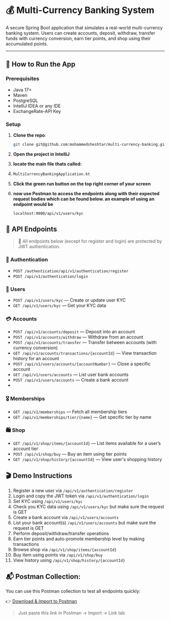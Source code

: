 # 💰 Multi-Currency Banking System

A secure Spring Boot application that simulates a real-world multi-currency banking system. Users can create accounts,
deposit, withdraw, transfer funds with currency conversion, earn tier points, and shop using their accumulated points.

---

## 🚀 How to Run the App

### Prerequisites
- Java 17+
- Maven
- PostgreSQL
- IntelliJ IDEA or any IDE
- ExchangeRate-API Key

### Setup

1. **Clone the repo**:
   ```bash
   git clone git@github.com:mohammedsheshtar/multi-currency-banking.git
2. **Open the project in IntelliJ**

3. **locate the main file thats called:**
4.    ```bash
      MultiCurrencyBankingApplication.kt
5. **Click the green run button on the top right corner of your screen**
6. **now use Postman to access the endpoints along with their expected request bodies which can be found below. an example of using an endpoint would be**
    ```bash
   localhost:9000/api/v1/users/kyc

## 📡 API Endpoints

> 🔐 All endpoints below (except for register and login) are protected by JWT authentication.

### 🔑 Authentication
- `POST /authentication/api/v1/authentication/register`
- `POST /api/v1/authentication/login`

### 👤 Users
- `POST /api/v1/users/kyc` — Create or update user KYC
- `GET /api/v1/users/kyc` — Get your KYC data

### 💳 Accounts
- `POST /api/v1/accounts/deposit` — Deposit into an account
- `POST /api/v1/accounts/withdraw` — Withdraw from an account
- `POST /api/v1/accounts/transfer` — Transfer between accounts (with currency conversion)
- `GET /api/v1/accounts/transactions/{accountId}` — View transaction history for an account
- `POST /api/v1/users/accounts/{accountNumber}` — Close a specific account
- `GET /api/v1/users/accounts` — List user bank accounts
- `POST /api/v1/users/accounts` — Create a bank account
- 
### 🎖️ Memberships
- `GET /api/v1/memberships` — Fetch all membership tiers
- `GET /api/v1/memberships/tier/{name}` — Get specific tier by name

### 🛍️ Shop
- `GET /api/v1/shop/items/{accountId}` — List items available for a user’s account tier
- `POST /api/v1/shop/buy` — Buy an item using tier points
- `GET /api/v1/shop/history/{accountId}` — View user's shopping history  

## 🎬 Demo Instructions

1. Register a new user via `/api/v1/authentication/register`
2. Login and copy the JWT token via `/api/v1/authentication/login`
3. Set KYC using `/api/v1/users/kyc`
4. Check you KYC data using `/api/v1/users/kyc` but make sure the request is GET
5. Create a bank account via `/api/v1/users/accounts`
6. List your bank account(s) `/api/v1/users/accounts` but make sure the request is GET
7. Perform deposit/withdraw/transfer operations
8. Earn tier points and auto-promote membership level by making transactions
9. Browse shop via `/api/v1/shop/items/{accountId}`
10. Buy item using points via `/api/v1/shop/buy`
11. View history using `/api/v1/shop/history/{accountId}`

## 📬 Postman Collection:  


You can use this Postman collection to test all endpoints quickly:

👉 [Download & Import to Postman](https://raw.githubusercontent.com/mohammedsheshtar/multi-currency-banking/main/src/main/kotlin/com/bank/Multi-Currency-Banking.postman_collection.json)

> Just paste this link in Postman → Import → Link tab